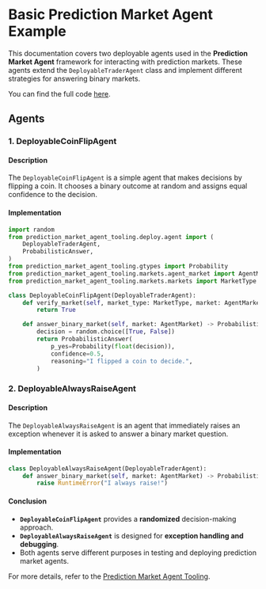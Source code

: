 # Basic Prediction Market Agent Example

This documentation covers two deployable agents used in the **Prediction Market Agent** framework for interacting with prediction markets. These agents extend the `DeployableTraderAgent` class and implement different strategies for answering binary markets.

You can find the full code [here](https://github.com/gnosis/prediction-market-agent/tree/main/prediction_market_agent/agents/coinflip_agent).

## Agents

### 1. DeployableCoinFlipAgent
#### Description
The `DeployableCoinFlipAgent` is a simple agent that makes decisions by flipping a coin. It chooses a binary outcome at random and assigns equal confidence to the decision.

#### Implementation
```python
import random
from prediction_market_agent_tooling.deploy.agent import (
    DeployableTraderAgent,
    ProbabilisticAnswer,
)
from prediction_market_agent_tooling.gtypes import Probability
from prediction_market_agent_tooling.markets.agent_market import AgentMarket
from prediction_market_agent_tooling.markets.markets import MarketType

class DeployableCoinFlipAgent(DeployableTraderAgent):
    def verify_market(self, market_type: MarketType, market: AgentMarket) -> bool:
        return True

    def answer_binary_market(self, market: AgentMarket) -> ProbabilisticAnswer | None:
        decision = random.choice([True, False])
        return ProbabilisticAnswer(
            p_yes=Probability(float(decision)),
            confidence=0.5,
            reasoning="I flipped a coin to decide.",
        )
```


### 2. DeployableAlwaysRaiseAgent
#### Description
The `DeployableAlwaysRaiseAgent` is an agent that immediately raises an exception whenever it is asked to answer a binary market question.

#### Implementation
```python
class DeployableAlwaysRaiseAgent(DeployableTraderAgent):
    def answer_binary_market(self, market: AgentMarket) -> ProbabilisticAnswer | None:
        raise RuntimeError("I always raise!")
```

#### Conclusion

- **`DeployableCoinFlipAgent`** provides a **randomized** decision-making approach.
- **`DeployableAlwaysRaiseAgent`** is designed for **exception handling and debugging**.
- Both agents serve different purposes in testing and deploying prediction market agents.

For more details, refer to the [Prediction Market Agent Tooling](https://github.com/gnosis/prediction-market-agent-tooling).

